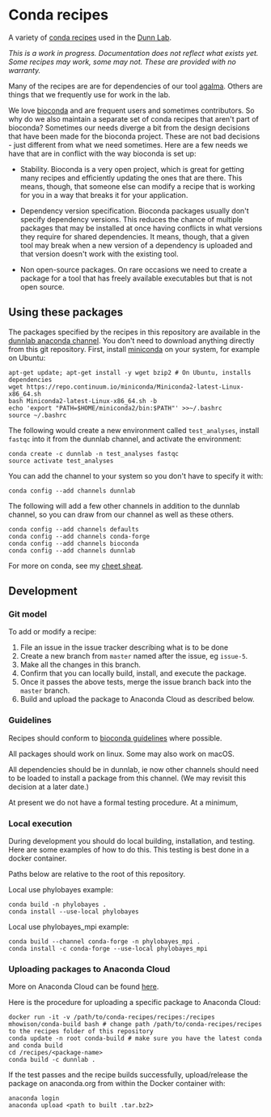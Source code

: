 # Conda recipes

A variety of [conda recipes](https://conda.io/docs/user-guide/tasks/build-packages/recipe.html) used in the [Dunn Lab](http://dunnlab.org).

*This is a work in progress. Documentation does not reflect what exists yet. Some recipes may work, some may not. These are provided with no warranty.*

Many of the recipes are are for dependencies of our tool
[agalma](https://bitbucket.org/caseywdunn/agalma). Others are things that we
frequently use for work in the lab.

We love [bioconda](http://bioconda.github.io) and are frequent users and
sometimes contributors. So why do we also maintain a separate set of conda
recipes that aren't part of bioconda? Sometimes our needs diverge a bit from
the design decisions that have been made for the bioconda project. These are
not bad decisions - just different from what we need sometimes. Here are a few
needs we have that are in conflict with the way bioconda is set up:

- Stability. Bioconda is a very open project, which is great for getting many
  recipes and efficiently updating the ones that are there. This means, though,
  that someone else can modify a recipe that is working for you in a way that
  breaks it for your application.

- Dependency version specification. Bioconda packages usually don't specify
  dependency versions. This reduces the chance of multiple packages that may be
  installed at once having conflicts in what versions they require for
  shared dependencies. It means, though, that a given tool may break when a new
  version of a dependency is uploaded and that version doesn't work with the
  existing tool.

- Non open-source packages. On rare occasions we need to create a package for
  a tool that has freely available executables but that is not open source.

## Using these packages

The packages specified by the recipes in this repository are available in the
[dunnlab anaconda channel](https://anaconda.org/dunnlab/). You don't need to
download anything directly from this git repository. First, install
[miniconda](https://conda.io/docs/user-guide/install/index.html) on
your system, for example on Ubuntu:

    apt-get update; apt-get install -y wget bzip2 # On Ubuntu, installs dependencies
    wget https://repo.continuum.io/miniconda/Miniconda2-latest-Linux-x86_64.sh
    bash Miniconda2-latest-Linux-x86_64.sh -b
    echo 'export "PATH=$HOME/miniconda2/bin:$PATH"' >>~/.bashrc
    source ~/.bashrc


The following would create a new environment called `test_analyses`, install
`fastqc` into it from the dunnlab channel, and activate the environment:

    conda create -c dunnlab -n test_analyses fastqc
    source activate test_analyses

You can add the channel to your system so you don't have to specify it with:

    conda config --add channels dunnlab

The following will add a few other channels in addition to the dunnlab channel,
so you can draw from our channel as well as these others.

    conda config --add channels defaults
    conda config --add channels conda-forge
    conda config --add channels bioconda
    conda config --add channels dunnlab

For more on conda, see my [cheet sheat](https://gist.github.com/caseywdunn/59c94fc81db53c5916ff9930b72d4e71).

## Development

### Git model

To add or modify a recipe:

1. File an issue in the issue tracker describing what is to be done
2. Create a new branch from `master` named after the issue, eg `issue-5`.
3. Make all the changes in this branch.
4. Confirm that you can locally build, install, and execute the package.
5. Once it passes the above tests, merge the issue branch back into the
   `master` branch.
6. Build and upload the package to Anaconda Cloud as described below.

### Guidelines

Recipes should conform to [bioconda guidelines](http://bioconda.github.io/guidelines.html)
where possible.

All packages should work on linux. Some may also work on macOS.

All dependencies should be in dunnlab, ie now other channels should need to be
loaded to install a package from this channel. (We may revisit this decision at
a later date.)

At present we do not have a formal testing procedure. At a minimum,

### Local execution

During development you should do local building, installation, and testing.
Here are some examples of how to do this. This testing is best done in a
docker container.

Paths below are relative to the root of this repository.

Local use phylobayes example:

    conda build -n phylobayes .
    conda install --use-local phylobayes

Local use phylobayes_mpi example:

    conda build --channel conda-forge -n phylobayes_mpi .
    conda install -c conda-forge --use-local phylobayes_mpi

### Uploading packages to Anaconda Cloud

More on Anaconda Cloud can be found [here](https://docs.anaconda.com/anaconda-cloud/user-guide/tasks/work-with-packages).

Here is the procedure for uploading a specific package to Anaconda Cloud:

    docker run -it -v /path/to/conda-recipes/recipes:/recipes mhowison/conda-build bash # change path /path/to/conda-recipes/recipes to the recipes folder of this repository
    conda update -n root conda-build # make sure you have the latest conda and conda build
    cd /recipes/<package-name>
    conda build -c dunnlab .

If the test passes and the recipe builds successfully, upload/release the package on anaconda.org from within the Docker container with:

    anaconda login
    anaconda upload <path to built .tar.bz2>
